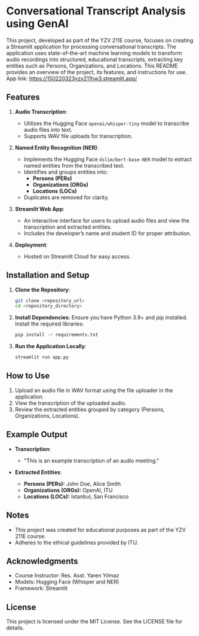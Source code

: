 # Conversational Transcript Analysis using GenAI

This project, developed as part of the YZV 211E course, focuses on creating a Streamlit application for processing conversational transcripts. The application uses state-of-the-art machine learning models to transform audio recordings into structured, educational transcripts, extracting key entities such as Persons, Organizations, and Locations. This README provides an overview of the project, its features, and instructions for use.
App link: https://150220323yzv211hw3.streamlit.app/

## Features

1. **Audio Transcription**:
   - Utilizes the Hugging Face `openai/whisper-tiny` model to transcribe audio files into text.
   - Supports WAV file uploads for transcription.

2. **Named Entity Recognition (NER)**:
   - Implements the Hugging Face `dslim/bert-base-NER` model to extract named entities from the transcribed text.
   - Identifies and groups entities into:
     - **Persons (PERs)**
     - **Organizations (ORGs)**
     - **Locations (LOCs)**
   - Duplicates are removed for clarity.

3. **Streamlit Web App**:
   - An interactive interface for users to upload audio files and view the transcription and extracted entities.
   - Includes the developer’s name and student ID for proper attribution.

4. **Deployment**:
   - Hosted on Streamlit Cloud for easy access.

## Installation and Setup

1. **Clone the Repository**:
   ```bash
   git clone <repository_url>
   cd <repository_directory>
   ```

2. **Install Dependencies**:
   Ensure you have Python 3.9+ and pip installed. Install the required libraries:
   ```bash
   pip install -r requirements.txt
   ```

3. **Run the Application Locally**:
   ```bash
   streamlit run app.py
   ```

## How to Use

1. Upload an audio file in WAV format using the file uploader in the application.
2. View the transcription of the uploaded audio.
3. Review the extracted entities grouped by category (Persons, Organizations, Locations).

## Example Output

- **Transcription**:
  - "This is an example transcription of an audio meeting."

- **Extracted Entities**:
  - **Persons (PERs):** John Doe, Alice Smith
  - **Organizations (ORGs):** OpenAI, ITU
  - **Locations (LOCs):** Istanbul, San Francisco

## Notes

- This project was created for educational purposes as part of the YZV 211E course.
- Adheres to the ethical guidelines provided by ITU.

## Acknowledgments

- Course Instructor: Res. Asst. Yaren Yılmaz
- Models: Hugging Face (Whisper and NER)
- Framework: Streamlit

## License

This project is licensed under the MIT License. See the LICENSE file for details.
